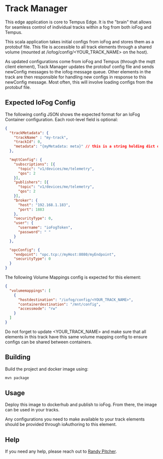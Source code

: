 # Track Manager
This edge application is core to Tempus Edge. It is the "brain" that allows for seamless control of individual tracks within a fog from both ioFog and Tempus.

This scala application takes initial configs from ioFog and stores them as a protobuf file. This file is accessible to all track elements through a shared volume (mounted at /iofog/config/<YOUR_TRACK_NAME> on the host).

As updated configurations come from ioFog and Tempus (through the mqtt client element), Track Manager updates the protobuf config file and sends newConfig messages to the iofog message queue. Other elements in the track are then responsible for handling new configs in response to this newConfig message. Most often, this will involve loading configs from the protobuf file.

## Expected IoFog Config
The following config JSON shows the expected format for an IoFog Container configuration. Each root-level field is optional:
```json
{ 
  "trackMetadata": {
    "trackName" : "my-track",
    "trackId": 0,
    "metadata": "{myMetadata: meta}" // this is a string holding dict of values, not a nested object!
  },

  "mqttConfig": {
    "subscriptions": [{
      "topic": "v1/devices/me/telemetry",
      "qos": 2
    }],
    "publishers": [{
      "topic": "v1/devices/me/telemetry",
      "qos": 2
    }],
    "broker": {
      "host": "192.168.1.183",
      "port": 1883
    },
    "securityType": 0,
    "user": {
      "username": "ioFogToken",
      "password": " "
    }
  },

  "opcConfig": {
    "endpoint": "opc.tcp://myHost:8080/myEndpoint",
    "securityType": 0
  }
}
```

The following Volume Mappings config is expected for this element:
```json
{
  "volumemappings": [
    {
      "hostdestination": "/iofog/config/<YOUR_TRACK_NAME>", 
      "containerdestination": "/mnt/config", 
      "accessmode": "rw"
    }
  ]
}
```
Do not forget to update <YOUR_TRACK_NAME> and make sure that all elements in this track have this same volume mapping config to ensure configs can be shared between containers.

## Building
Build the project and docker image using:
```bash
mvn package
```

## Usage
Deploy this image to dockerhub and publish to ioFog. From there, the image can be used in your tracks.

Any configurations you need to make available to your track elements should be provided through ioAuthoring to this element.

## Help
If you need any help, please reach out to [Randy Pitcher](https://github.com/randypitcherii).
